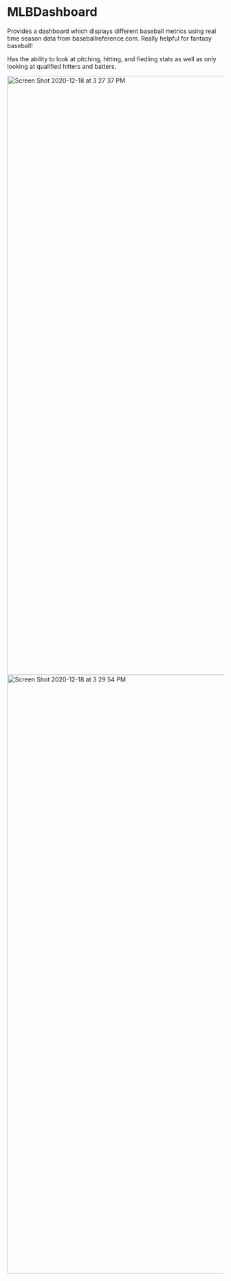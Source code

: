 # MLBDashboard
Provides a dashboard which displays different baseball metrics using real time season data from baseballreference.com.
Really helpful for fantasy baseball!

Has the ability to look at pitching, hitting, and fiedling stats as well as only looking at qualified hitters and batters.

<img width="1392" alt="Screen Shot 2020-12-18 at 3 27 37 PM" src="https://user-images.githubusercontent.com/25231780/102658473-a0b99d80-4145-11eb-961f-6b750b8efb67.png">


<img width="1392" alt="Screen Shot 2020-12-18 at 3 29 54 PM" src="https://user-images.githubusercontent.com/25231780/102658623-e9715680-4145-11eb-9dd3-e63354ce055e.png">
